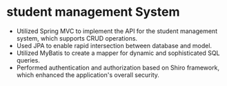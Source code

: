 # student management System

- Utilized Spring MVC to implement the API for the student management system, which supports CRUD operations.
- Used JPA to enable rapid intersection between database and model.
- Utilized MyBatis to create a mapper for dynamic and sophisticated SQL queries.
- Performed authentication and authorization based on Shiro framework, which enhanced the application's overall security.

